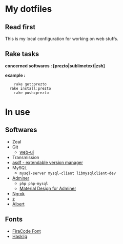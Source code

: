 # My dotfiles

## Read first

This is my local configuration for working on web stuffs.

## Rake tasks

__concerned softwares : [prezto|sublimetext|zsh]__

__example :__

```shell
	rake get:prezto
  rake install:prezto
	rake push:prezto
```

# In use

## Softwares

* Zeal
* Git
  * [web-ui](https://github.com/alberthier/git-webui)
* Transmission
* [asdf - extendable version manager](https://github.com/asdf-vm/asdf)
* MySQL
  * `mysql-server mysql-client libmysqlclient-dev`
* [Adminer](https://www.adminer.org/en/)
  * `php php-mysql`
  * [Material Design for Adminer](https://github.com/arcs-/Adminer-Material-Theme)
* [Ngrok](https://ngrok.com/)
* [z](https://github.com/rupa/z)
* [Albert](https://github.com/albertlauncher/albert)

## Fonts

* [FiraCode Font](https://github.com/tonsky/FiraCode)
* [Hasklig](https://github.com/i-tu/Hasklig)